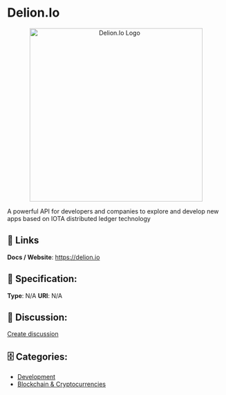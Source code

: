 # Delion.Io
<p align="center">
    <img width="400" src="https://raw.githubusercontent.com/apis-list/apis-list/main/apis/delion-io/logo_256x256.png" alt="Delion.Io Logo"/>
</p>

A powerful API for developers and companies to explore and develop new apps based on IOTA distributed ledger technology

##  🔗 Links
**Docs / Website**: https://delion.io

## 🧬 Specification:
**Type**:  N/A 
**URI**:  N/A 

## 💬 Discussion:
[Create discussion](https://github.com/apis-list/apis-list/discussions/new)

## 🗄️ Categories:
- [Development](https://github.com/apis-list/apis-list#development)
- [Blockchain & Cryptocurrencies](https://github.com/apis-list/apis-list#blockchain-and-cryptocurrencies)



